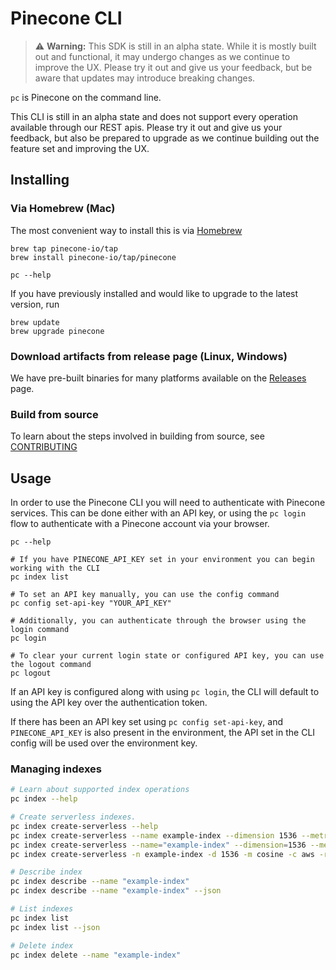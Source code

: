 # Pinecone CLI

> ⚠️ **Warning:** This SDK is still in an alpha state. While it is mostly built out and functional, it may undergo changes as we continue to improve the UX. Please try it out and give us your feedback, but be aware that updates may introduce breaking changes.

`pc` is Pinecone on the command line.

This CLI is still in an alpha state and does not support every operation available through our REST apis. Please try it out and give us your feedback, but also be prepared to upgrade as we continue building out the feature set and improving the UX.

## Installing

### Via Homebrew (Mac)

The most convenient way to install this is via [Homebrew](https://brew.sh)

```brew
brew tap pinecone-io/tap
brew install pinecone-io/tap/pinecone

pc --help
```

If you have previously installed and would like to upgrade to the latest version, run

```
brew update
brew upgrade pinecone
```

### Download artifacts from release page (Linux, Windows)

We have pre-built binaries for many platforms available on the [Releases](https://github.com/pinecone-io/cli/releases) page.

### Build from source

To learn about the steps involved in building from source, see [CONTRIBUTING](./CONTRIBUTING.md)

## Usage

In order to use the Pinecone CLI you will need to authenticate with Pinecone services. This can be done either with an API key, or using the `pc login` flow to authenticate with a Pinecone account via your browser.

```shell
pc --help

# If you have PINECONE_API_KEY set in your environment you can begin working with the CLI
pc index list

# To set an API key manually, you can use the config command
pc config set-api-key "YOUR_API_KEY"

# Additionally, you can authenticate through the browser using the login command
pc login

# To clear your current login state or configured API key, you can use the logout command
pc logout
```

If an API key is configured along with using `pc login`, the CLI will default to using the API key over the authentication token.

If there has been an API key set using `pc config set-api-key`, and `PINECONE_API_KEY` is also present in the environment, the API set in the CLI config will be used over the environment key.

### Managing indexes

```sh
# Learn about supported index operations
pc index --help

# Create serverless indexes.
pc index create-serverless --help
pc index create-serverless --name example-index --dimension 1536 --metric cosine --cloud aws --region us-west-2
pc index create-serverless --name="example-index" --dimension=1536 --metric="cosine" --cloud="aws" --region="us-west-2"
pc index create-serverless -n example-index -d 1536 -m cosine -c aws -r us-west-2

# Describe index
pc index describe --name "example-index"
pc index describe --name "example-index" --json

# List indexes
pc index list
pc index list --json

# Delete index
pc index delete --name "example-index"
```
